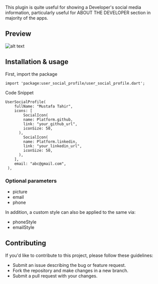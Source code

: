 This plugin is quite useful for showing a Developer's social media information, particularly useful for ABOUT THE DEVELOPER section in majority of the apps.

## Preview
![alt text](https://user-images.githubusercontent.com/60258980/233025802-2f1c98e3-c8c7-471f-b1e3-6180da63c90a.png)


## Installation & usage
First, import the package
```
import 'package:user_social_profile/user_social_profile.dart';
```

Code Snippet
```
UserSocialProfile(
    fullName: "Mustafa Tahir",
    icons: [
        SocialIcon(
        name: Platform.github,
        link: "your_github_url",
        iconSize: 50,
      ),
        SocialIcon(
        name: Platform.linkedin,
        link: "your_linkedin_url",
        iconSize: 50,
      ),
    ],
    email: "abc@gmail.com",
 ),
```

### Optional parameters

* picture
* email
* phone

In addition, a custom style can also be applied to the same via:

* phoneStyle
* emailStyle

## Contributing

If you'd like to contribute to this project, please follow these guidelines:

* Submit an issue describing the bug or feature request.
* Fork the repository and make changes in a new branch.
* Submit a pull request with your changes.